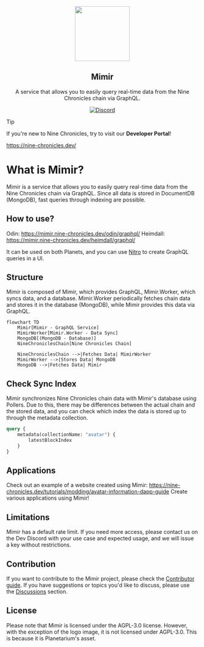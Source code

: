 <div align="center">
    <img src="./docs/assets/logo.png" width="144" />
    <h2>Mimir</h2>
    <p>A service that allows you to easily query real-time data from the Nine Chronicles chain via GraphQL.</p>

[![Discord](https://img.shields.io/discord/928926944937013338.svg?color=7289da&logo=discord&logoColor=white)][Discord]

</div>

[Discord]: https://planetarium.dev/discord

> [!TIP]
> If you're new to Nine Chronicles, try to visit our **Developer Portal**!
>
> https://nine-chronicles.dev/

# What is Mimir?

Mimir is a service that allows you to easily query real-time data from the Nine Chronicles chain via GraphQL.
Since all data is stored in DocumentDB (MongoDB), fast queries through indexing are possible.

## How to use?

Odin: https://mimir.nine-chronicles.dev/odin/graphql/
Heimdall: https://mimir.nine-chronicles.dev/heimdall/graphql/

It can be used on both Planets, and you can use [Nitro](https://chillicream.com/docs/nitro/explore-the-ui) to create GraphQL queries in a UI.

## Structure

Mimir is composed of Mimir, which provides GraphQL, Mimir.Worker, which syncs data, and a database.
Mimir.Worker periodically fetches chain data and stores it in the database (MongoDB), while Mimir provides this data via GraphQL.

```mermaid
flowchart TD
    Mimir[Mimir - GraphQL Service]
    MimirWorker[Mimir.Worker - Data Sync]
    MongoDB[(MongoDB - Database)]
    NineChroniclesChain[Nine Chronicles Chain]

    NineChroniclesChain -->|Fetches Data| MimirWorker
    MimirWorker -->|Stores Data| MongoDB
    MongoDB -->|Fetches Data| Mimir
```

## Check Sync Index

Mimir synchronizes Nine Chronicles chain data with Mimir's database using Pollers.
Due to this, there may be differences between the actual chain and the stored data, and you can check which index the data is stored up to through the metadata collection.

```graphql
query {
    metadata(collectionName: "avatar") {
        latestBlockIndex
    }
}
```

## Applications

Check out an example of a website created using Mimir: https://nine-chronicles.dev/tutorials/modding/avatar-information-dapp-guide
Create various applications using Mimir!

## Limitations

Mimir has a default rate limit.
If you need more access, please contact us on the Dev Discord with your use case and expected usage, and we will issue a key without restrictions.

## Contribution

If you want to contribute to the Mimir project, please check the [Contributor guide](CONTRIBUTING.md).
If you have suggestions or topics you'd like to discuss, please use the [Discussions](https://github.com/planetarium/mimir/discussions) section.

## License

Please note that Mimir is licensed under the AGPL-3.0 license. However, with the exception of the logo image, it is not licensed under AGPL-3.0. This is because it is Planetarium's asset.
